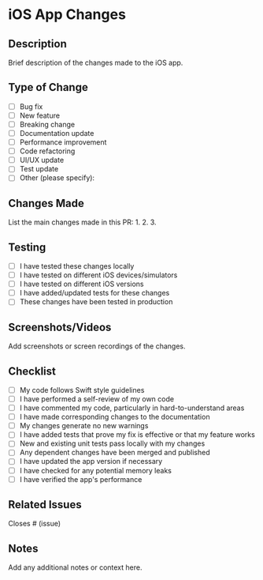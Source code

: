 # iOS App Changes

## Description
Brief description of the changes made to the iOS app.

## Type of Change
- [ ] Bug fix
- [ ] New feature
- [ ] Breaking change
- [ ] Documentation update
- [ ] Performance improvement
- [ ] Code refactoring
- [ ] UI/UX update
- [ ] Test update
- [ ] Other (please specify):

## Changes Made
List the main changes made in this PR:
1. 
2. 
3. 

## Testing
- [ ] I have tested these changes locally
- [ ] I have tested on different iOS devices/simulators
- [ ] I have tested on different iOS versions
- [ ] I have added/updated tests for these changes
- [ ] These changes have been tested in production

## Screenshots/Videos
Add screenshots or screen recordings of the changes.

## Checklist
- [ ] My code follows Swift style guidelines
- [ ] I have performed a self-review of my own code
- [ ] I have commented my code, particularly in hard-to-understand areas
- [ ] I have made corresponding changes to the documentation
- [ ] My changes generate no new warnings
- [ ] I have added tests that prove my fix is effective or that my feature works
- [ ] New and existing unit tests pass locally with my changes
- [ ] Any dependent changes have been merged and published
- [ ] I have updated the app version if necessary
- [ ] I have checked for any potential memory leaks
- [ ] I have verified the app's performance

## Related Issues
Closes # (issue)

## Notes
Add any additional notes or context here. 